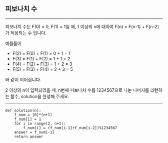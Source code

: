 ## 피보나치 수

---

피보나치 수는 F(0) = 0, F(1) = 1일 때, 1 이상의 n에 대하여 F(n) = F(n-1) + F(n-2) 가 적용되는 수 입니다.

예를들어

- F(2) = F(0) + F(1) = 0 + 1 = 1
- F(3) = F(1) + F(2) = 1 + 1 = 2
- F(4) = F(2) + F(3) = 1 + 2 = 3
- F(5) = F(3) + F(4) = 2 + 3 = 5

와 같이 이어집니다.

2 이상의 n이 입력되었을 때, 
n번째 피보나치 수를 1234567으로 나눈 나머지를 리턴하는 함수, solution을 완성해 주세요.

---
~~~
def solution(n):
    f_num = [0]*(n+1)
    f_num[1] = 1
    for i in range(2, n+1):
        f_num[i] = (f_num[i-1]+f_num[i-2])%1234567
    answer = f_num[-1]
    return answer
    
~~~
